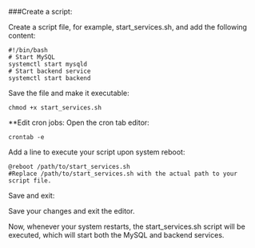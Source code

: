 ###Create a script:

Create a script file, for example, start_services.sh, and add the following content:

```
#!/bin/bash
# Start MySQL
systemctl start mysqld
# Start backend service
systemctl start backend
```

Save the file and make it executable:
```
chmod +x start_services.sh
```

**Edit cron jobs:
Open the cron tab editor:
```
crontab -e
```
Add a line to execute your script upon system reboot:
```
@reboot /path/to/start_services.sh
#Replace /path/to/start_services.sh with the actual path to your script file.
```
Save and exit:

Save your changes and exit the editor.

Now, whenever your system restarts, the start_services.sh script will be executed, which will start both the MySQL and backend services.
